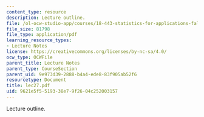 ```yaml
---
content_type: resource
description: Lecture outline.
file: /ol-ocw-studio-app/courses/18-443-statistics-for-applications-fall-2003/9621e5f5519338e79f2604c252003157_lec27.pdf
file_size: 81798
file_type: application/pdf
learning_resource_types:
- Lecture Notes
license: https://creativecommons.org/licenses/by-nc-sa/4.0/
ocw_type: OCWFile
parent_title: Lecture Notes
parent_type: CourseSection
parent_uid: 9e973d39-2888-b4a4-ede8-83f905ab52f6
resourcetype: Document
title: lec27.pdf
uid: 9621e5f5-5193-38e7-9f26-04c252003157
---
```

Lecture outline.